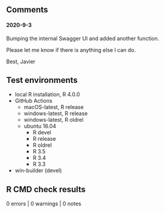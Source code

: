 ## Comments

#### 2020-9-3

Bumping the internal Swagger UI and added another function.

Please let me know if there is anything else I can do.

Best,
Javier


## Test environments

* local R installation, R 4.0.0
* GitHub Actions
  * macOS-latest, R release
  * windows-latest, R release
  * windows-latest, R oldrel
  * ubuntu 16.04
    * R devel
    * R release
    * R oldrel
    * R 3.5
    * R 3.4
    * R 3.3
* win-builder (devel)

## R CMD check results

0 errors | 0 warnings | 0 notes
